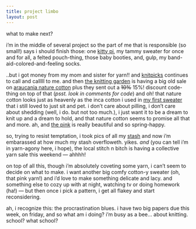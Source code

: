 ```yaml
---
title: project limbo    
layout: post
---
```


what to make next? 

i&#8217;m in the middle of several project so the part of me that is responsible (so small!) says i should finish those: one [kitty pi][1], my tammy sweater for once and for all, a felted pouch-thing, those baby booties, and, gulp, my band-aid-colored-and-feeling socks. 

..but i got money from my mom and sister for yarn!! and [knitpicks][2] continues to call and calllll to me. and then [the knitting garden][3] is having a big old sale on [araucania nature cotton][4] plus they sent out a <strike>10%</strike> 15%! discount code-thing on top of that (*psst. look in comments for code*) and oh! that nature cotton looks just as heavenly as the inca cotton i used in [my first sweater][5] that i still loved to just sit and pet. i don&#8217;t care about pilling, i don&#8217;t care about shedding (well, i do. but not too much.), i just want it to be a dream to knit up and a dream to hold, and that nature cotton seems to promise all that and more. ah, and [the pink][6] is really beautiful and so spring-happy.

so, trying to resist temptation, i took pics of all my [stash][7] and now i&#8217;m embarassed at how much my stash overfloweth. yikes. *and* (you can tell i&#8217;m in yarn-agony here, i hope), the local stitch n bitch is having a collective yarn sale this weekend &#8212; ahhhh! 

on top of all this, though i&#8217;m absolutely coveting some yarn, i can&#8217;t seem to decide on what to make. i want another big comfy cotton-y sweater (oh, that pink yarn!) and i&#8217;d love to make something delicate and lacy. and something else to cozy up with at night, watching tv or doing homework (ha!) &#8212; but then once i pick a pattern, i get all flakey and start reconsidering. 

ah, i recognize this: the procrastination blues. i have two big papers due this week, on friday, and so what am i doing? i&#8217;m busy as a bee&#8230; about knitting. school? what school?

 [1]: http://wendyknits.net/knit/kittybed.htm
 [2]: http://knitpicks.com/
 [3]: http://theknittinggarden.com/
 [4]: http://wiseneedle.com/yarndetail.asp?id=4521
 [5]: http://mellowtrouble.net/projects/166
 [6]: http://www.theknittinggarden.com/hd-naturecotton.htm
 [7]: http://mellowtrouble.net/fotos/stash
